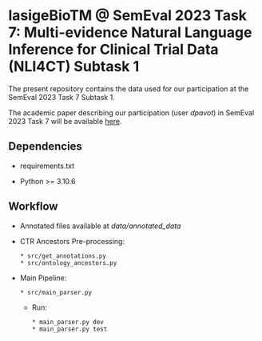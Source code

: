 # lasigeBioTM @ SemEval 2023 Task 7: Multi-evidence Natural Language Inference for Clinical Trial Data (NLI4CT) Subtask 1

The present repository contains the data used for our participation at the SemEval 2023 Task 7 Subtask 1.

The academic paper describing our participation (user *dpavot*) in SemEval 2023 Task 7 will be available [here](TODO).


## Dependencies

* requirements.txt

* Python >= 3.10.6

## Workflow
* Annotated files available at *data/annotated_data*

* CTR Ancestors Pre-processing:
    ````
    * src/get_annotations.py
    * src/ontology_ancestors.py
    ````

* Main Pipeline:
    ````
    * src/main_parser.py
    ````
    * Run:
        ````
        * main_parser.py dev
        * main_parser.py test
        ````
        
    

